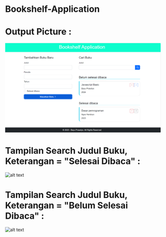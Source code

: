 # Bookshelf-Application

# Output Picture :

![alt text](https://github.com/Bayu-Prasetyo0301/Bookshelf-Application/blob/main/pictures/pict1.png?raw=true)

# Tampilan Search Judul Buku, Keterangan = "Selesai Dibaca"  :
![alt text](https://https://github.com/Bayu-Prasetyo0301/Bookshelf-Application/blob/main/pictures/pict2.png?raw=true)

# Tampilan Search Judul Buku, Keterangan = "Belum Selesai Dibaca"  :
![alt text](https://https://github.com/Bayu-Prasetyo0301/Bookshelf-Application/blob/main/pictures/pict3.png?raw=true)
